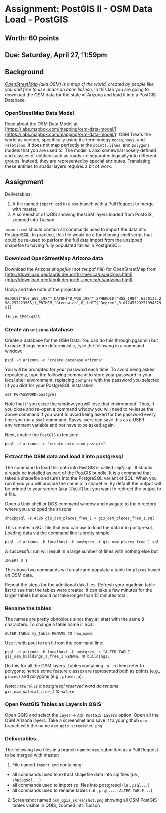 # Assignment: PostGIS II - OSM Data Load - PostGIS
## Worth: 60 points
## Due: Saturday, April 27, 11:59pm

## Background
_[OpenStreetMap](https://www.openstreetmap.org) (aka OSM) is a map of the world, created by people like you and free to use under an open license._ In this lab you are going to download the OSM data for the state of Arizona and load it into a
PostGIS Database. 

### OpenStreetMap Data Model
Read about the OSM Data Model at [https://labs.mapbox.com/mapping/osm-data-model/](https://labs.mapbox.com/mapping/osm-data-model/). OSM Treats the world as vectors, specifically using the terminology `nodes`, `ways`, and `relations`. It does not 
map perfectly to the `points`, `lines`, and `polygons` models that you are used to. The model is also somewhat loosely defined and classes of entities such as roads are separated logically into different groups. Instead, they are represented by special attributes. Translating these entities to spatial layers requires a bit of work.

## Assignment
Deliverables: 

1) A file named `import.cmd` in a `osm` branch with a Pull Request to merge with master.
2) A screenshot of QGIS showing the OSM layers loaded from PostGIS, zoomed into Tucson.

`import.cmd` should contain all commands used to import the data into PostgreSQL. In practice,
this file would be a functioning shell script that could be re-used to perform the full data import from the 
unzipped shapefile to having fully populated tables in PostgreSQL.

### Download OpenStreetMap Arizona data

Download the Arizona _shapefile_ (not the pbf file) for OpenStreetMap from [http://download.geofabrik.de/north-america/us/arizona.html](http://download.geofabrik.de/north-america/us/arizona.html).

Unzip and take note of the projection:

```GEOGCS["GCS_WGS_1984",DATUM["D_WGS_1984",SPHEROID["WGS_1984",6378137,298.257223563]],PRIMEM["Greenwich",0],UNIT["Degree",0.017453292519943295]]```

This is `EPSG:4326`.

### Create an `arizona` database
Create a database for the OSM Data. You can do this through pgadmin but to make things more deterministic, type the following in a command window:

```psql -d arizona -c "create database arizona"```

You will be prompted for your password each time. To avoid being asked repeatedly, type the following command to store
your password in your local shell environment, replacing `postgres` with the password you selected (if you did) for your
PostgreSQL installation.

```
set PGPASSWORD=postgres
```

Note that if you close the window you will lose that environment. Thus, if you close and re-open a command window you will
need to re-issue the above command if you want to avoid being asked for the password every time you run a `psql` command. Savvy users can save this as a USER environment variable and not have to be asked again.

Next, enable the `PostGIS` extension:

```psql -d arizona -c "create extension postgis"```


### Extract the OSM data and load it into postgresql

The command to load this data into PostGIS is called `shp2psql`. It should already be installed as part of the PostGIS bundle. It is a command that takes a shapefile and turns into the PostgreSQL variant of SQL. When you run it you
you will provide the name of a shapefile. By default the output will be printed to your screen (aka `STDOUT`)
but you want to redirect the output to a file. 

Open a Unix shell or DOS command window and navigate to the directory where you unzipped the arizona 

```
shp2pgsql -s 4326 gis_osm_places_free_1 > gis_osm_places_free_1.sql
```

This creates a SQL file that you can use to load the data into postgresql. Loading data via the command line is pretty simple:

```
psql -d arizona -h localhost -U postgres -f gis_osm_places_free_1.sql
```
A successful run will result in a large number of lines with nothing else but 
```
INSERT 0 1
```

The above two commands will create and populate a table for `places` based on OSM data. 

Repeat the steps for the additional data files. Refresh your pgadmin table list to see that the tables were created. It can take a few minutes for the larger tables but sould not take longer than 15 minutes total.

### Rename the tables
The names are pretty obnoxious since they all start with the same 8 characters. To change a table name in SQL: 


```
ALTER TABLE my_table RENAME TO new_name;
```


Use it with psql to run it from the command line:


```
psql -d arizona -h localhost -U postgres -c "ALTER TABLE gis_osm_buildings_a_free_1 RENAME TO buildings;
```


Do this for all the OSM layers. Tables containing `_a_` in them refer to polygons; hence some feature classes are 
represented both as points (e.g., `places`) and polygons (e.g., `places_a`). 

*Note: `natural` is a postgresql reserved word do rename `gis_osm_natural_free_1` to `nature`*

### Open PostGIS Tables as Layers in QGIS
Open GGIS and select the `Layer` -> `Add PostGIS Layers` option. 
Open all the OSM Arizona layers. Take a screenshot and save it to your github `osm` branch with the name `osm_qgis_screenshot.png`

### Deliverables:
The following two files in a branch named `osm`, submitted as a Pull Request to be merged with master:
1) File named `import.cmd` containing:
- all commands used to extract shapefile data into sql files (i.e., `shp2pgsql...`)
- all commands used to import sql files into postgresql (i.e., `psql...`)
- all commands used to rename tables (i.e., `psql.... ALTER TABLE...`)
2) Screenshot named `osm_qgis_screenshot.png` showing all OSM PostGIS tables visible in QGIS, zoomed into Tucson
